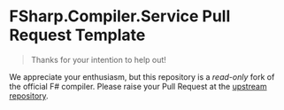 # FSharp.Compiler.Service Pull Request Template

> Thanks for your intention to help out!

We appreciate your enthusiasm, but this repository is a *read-only* fork of the official F# compiler. Please raise your Pull Request at the [upstream repository](https://github.com/dotnet/fsharp/compare).
